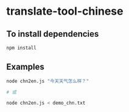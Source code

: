 # translate-tool-chinese

## To install dependencies

```sh
npm install
```

## Examples

```sh
node chn2en.js "今天天气怎么样？"

# 或

node chn2en.js < demo_chn.txt
```